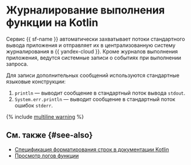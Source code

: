 # Журналирование выполнения функции на Kotlin

Сервис {{ sf-name }} автоматически захватывает потоки стандартного вывода приложения и отправляет их в централизованную систему журналирования в {{ yandex-cloud }}. Кроме журналов выполнения приложения, ведутся системные записи о событиях при выполнении запроса.

Для записи дополнительных сообщений используются стандартные языковые конструкции:

1. `println` — выводит сообщение в стандартный поток вывода `stdout`.
1. `System.err.println` — выводит сообщение в стандартный поток ошибок `stderr`.

{% include [multiline warning](../../../_includes/functions/multiline.md) %}

## См. также {#see-also}

* [Спецификация форматирования строк в документации Kotlin](https://kotlinlang.org/docs/strings.html#string-formatting)
* [Просмотр логов функции](../../operations/function/function-logs.md)
